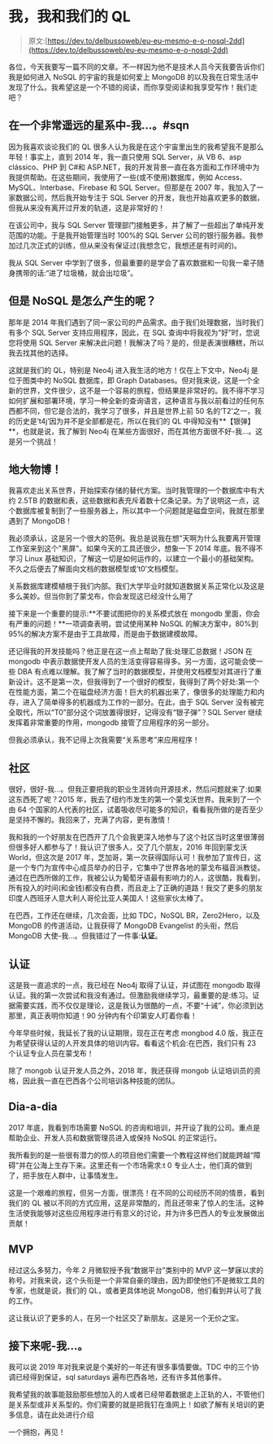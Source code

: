 # 我，我和我们的 QL

> 原文:[https://dev.to/delbussoweb/eu-eu-mesmo-e-o-nosql-2dd](https://dev.to/delbussoweb/eu-eu-mesmo-e-o-nosql-2dd)

各位，今天我要写一篇不同的文章。不一样因为他不是技术人员今天我要告诉你们我是如何进入 NoSQL 的宇宙的我是如何爱上 MongoDB 的以及我在日常生活中发现了什么。我希望这是一个不错的阅读，而你享受阅读和我享受写作！我们走吧？

## [](#numa-gal%C3%A1xia-muito-muito-distante-sqn)在一个非常遥远的星系中-我...。#sqn

因为我喜欢谈论我们的 QL 很多人认为我是在这个宇宙里出生的我希望我不是那么年轻！事实上，直到 2014 年，我一直只使用 SQL Server，从 VB 6、asp clássico、PHP 到 C#和 ASP.NET，我的开发背景一直在各方面和工作环境中为我提供帮助。在这些期间，我使用了一些(或不使用)数据库，例如 Access、MySQL、Interbase、Firebase 和 SQL Server。但那是在 2007 年，我加入了一家数据公司，然后我开始专注于 SQL Server 的开发，我也开始喜欢更多的数据，但我从来没有离开过开发的轨道，这是非常好的！

在该公司中，我与 SQL Server 管理部门接触更多，并了解了一些超出了单纯开发范围的功能。于是我开始管理当时 100%的 SQL Server 公司的银行服务器。我参加过几次正式的训练，但从来没有保证过(我想念它，我想还是有时间的)。

我从 SQL Server 中学到了很多，但最重要的是学会了喜欢数据和一句我一辈子随身携带的话:“进了垃圾桶，就会出垃圾”。

## [](#mas-como-surgiu-o-nosql)但是 NoSQL 是怎么产生的呢？

那年是 2014 年我们遇到了同一家公司的产品需求。由于我们处理数据，当时我们有多个 SQL Server 支持应用程序，因此，在 SQL 查询中将我视为“好”时，您说您将使用 SQL Server 来解决此问题！我解决了吗？是的，但是表演很糟糕，所以我去找其他的选择。

这就是我们的 QL，特别是 Neo4j 进入我生活的地方！仅在上下文中，Neo4j 是位于图类中的 NoSQL 数据库，即 Graph Databases。但对我来说，这是一个全新的世界，文件很少，这不是一个容易的旅程，但结果是非常好的。我不得不学习如何扩展和部署环境，学习一种全新的查询语言，这种语言与我以前看过的任何东西都不同，但它是合法的，我学习了很多，并且是世界上前 50 名的‘T2’之一，我的历史是‘t4j’因为并不是全部都是花，所以在我们的 QL 中得知没有**【银弹】**，也就是说，我了解到 Neo4j 在某些方面很好，而在其他方面很不好-我...。这是另一个挑战！

## [](#humongous)地大物博！

我喜欢走出关系世界，开始探索存储的替代方案。当时我管理的一个数据库中有大约 2.5TB 的数据和表，这些数据和表充斥着数十亿条记录。为了说明这一点，这个数据库被复制到了一些服务器上，所以其中一个问题就是磁盘空间，我就在那里遇到了 MongoDB！

我必须承认，这是另一个很大的范例。我总是说我在想"天啊为什么我要离开管理工作室来到这个"黑屏"。如果今天的工具还很少，想象一下 2014 年底。我不得不学习 Linux 基础知识，了解这一切是如何运作的，以建立一个最小的基础架构。不久之后便去了解面向文档的数据模型或‘t0’文档模型。

关系数据库建模植根于我们内部。我们大学毕业时就知道数据关系正常化以及这是多么美妙。但当你到了蒙戈布，你会发现这已经没什么用了

接下来是一个重要的提示:**不要试图把你的关系模式放在 mongodb 里面，你会有严重的问题！**一项调查表明，尝试使用某种 NoSQL 的解决方案中，80%到 95%的解决方案不是由于工具故障，而是由于数据建模故障。

还记得我的开发技能吗？他正是在这一点上帮助了我:处理汇总数据！JSON 在 mongodb 中表示数据使开发人员的生活变得容易得多。另一方面，这可能会使一些 DBA 有点难以理解。我了解了当时的数据模型，并使用文档模型对其进行了重新设计。这不是第一次，但我得到了一个很好的模型，我得到了两个好处:第一个在性能方面，第二个在磁盘经济方面！巨大的机器出来了，像很多的处理能力和内存，进入了简单得多的机器成为工作的一部分。在此，由于 SQL Server 没有被完全取代，所以“T0”部分这个词放置得很好，记得没有“银子弹”？SQL Server 继续发挥着非常重要的作用，mongodb 接管了应用程序的另一部分。

但我必须承认，我不记得上次我需要“关系思考”来应用程序！

## [](#a-comunidade)社区

很好，很好-我...。但我正要把我的职业生涯转向开源技术，然后问题就来了:如果这东西死了呢？2015 年，我去了纽约市发生的第一个蒙戈沃世界。我来到了一个由 64 个国家的人代表的社区，试着吸收尽可能多的知识，看看我所做的是否至少是坚持不懈的。我回来了，充满了内容，更有激情！

我和我的一个好朋友在巴西开了几个会我更深入地参与了这个社区当时这里很薄弱但很多好人都参与了！我认识了很多人，交了几个朋友，2016 年回到蒙戈沃 World，但这次是 2017 年，芝加哥，第一次获得国际认可！我参加了宣传日，这是一个专门为宣传中心成员举办的日子，它集中了世界各地的蒙戈布福音派教徒。通过在巴西所做的工作，我被公认为葡萄牙语最有影响力的人，这很酷，我看到，所有投入的时间(和金钱)都没有白费，而且走上了正确的道路！我交了更多的朋友印度人西班牙人意大利人哥伦比亚人美国人！这些家伙太棒了。

在巴西，工作还在继续，几次会面，比如 TDC，NoSQL BR，Zero2Hero，以及 MongoDB 的传道活动，让我获得了 MongoDB Evangelist 的头衔，然后 MongoDB 大使-我...。但我错过了一件事:**认证**。

## [](#a-certifica%C3%A7%C3%A3o)认证

这是我一直追求的一点，我已经在 Neo4j 取得了认证，并试图在 mongodb 取得认证。我的第一次尝试和我没有通过。但激励我继续学习，最重要的是:练习。证据需要实践，而不仅仅是理论，这是我认为很酷的一点，不要“十诫”，你必须到达那里，真正表明你知道！90 分钟内有个印第安人盯着你看！

今年早些时候，我延长了我的认证期限，现在正在考虑 mongbod 4.0 版，我正在为希望获得认证的人开发具体的培训内容。看看这个机会:在巴西，我们只有 23 个认证专业人员在蒙戈布！

除了 mongob 认证开发人员之外，2018 年，我还获得 mongob 认证培训员的资格，因此我一直在巴西各个公司培训各种技能的团队。

## [](#diaadia)Dia-a-dia

2017 年底，我看到市场需要 NoSQL 的咨询和培训，并开设了我的公司。重点是帮助企业、开发人员和数据管理员进入或保持 NoSQL 的正常运行。

我所看到的是一些很有潜力的惊人的项目他们需要一个教程这样他们就能跨越“障碍”并在公海上生存下来。这里还有一个市场需求:t 0 专业人士，他们真的做到了，把手放在人群中，让事情发生。

这是一个艰难的旅程，但另一方面，很漂亮！在不同的公司经历不同的情景，看到我们的 QL 被以不同的方式应用，这是非常酷的，而且还带来了惊人的生活。这种生活使我能够对这些应用程序进行有意义的讨论，并为许多巴西人的专业发展做出贡献！

## [](#mvp)MVP

经过这么多努力，今年 2 月微软授予我“数据平台”类别中的 MVP 这一梦寐以求的称号。对我来说，这个头衔是一个非常自豪的理由，因为即使他们不是微软工具的专家，也就是说，我们的 QL，或者更具体地说 MongoDB，他们看到并认可了我的工作。

这让我认识了更多的人，在另一个社区交了新朋友。这是另一个无价之宝。

## [](#o-que-vem-por-a%C3%AD)接下来呢-我...。

我可以说 2019 年对我来说是个美好的一年还有很多事情要做。TDC 中的三个协调已经得到保证，sql saturdays 遍布巴西各地，还有许多其他事件。

我希望我的故事能鼓励那些想加入的人或者已经带着数据走上正轨的人，不管他们是关系型或非关系型的。你们需要的就是把我钉在渔网上！如欲了解有关培训的更多信息，请在此处进行介绍

一个拥抱，再见！